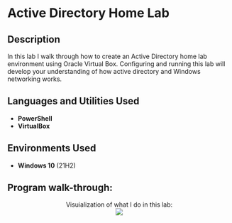 <h1>Active Directory Home Lab</h1>



<h2>Description</h2>
In this lab I walk through how to create an Active Directory home lab environment using Oracle Virtual Box. Configuring and running this lab will develop your understanding of how active directory and Windows networking works.

<br />


<h2>Languages and Utilities Used</h2>

- <b>PowerShell</b> 
- <b>VirtualBox</b>

<h2>Environments Used </h2>

- <b>Windows 10</b> (21H2)

<h2>Program walk-through:</h2>

<p align="center">
Visuialization of what I do in this lab: <br/>
<img src="https://i.gyazo.com/0ad02be3cc01c2d06d462821e53cbb48.jpg"/>
<br />
<br />


<!--
 ```diff
- text in red
+ text in green
! text in orange
# text in gray
@@ text in purple (and bold)@@
```
--!>
